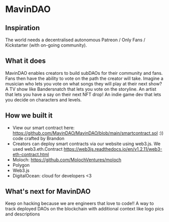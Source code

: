 # MavinDAO

## Inspiration
The world needs a decentralised autonomous Patreon / Only Fans / Kickstarter (with on-going community). 

## What it does
MavinDAO enables creators to build subDAOs for their community and fans. Fans then have the ability to vote on the path the creator will take. Imagine a musician who lets you vote on what songs they will play at their next show? A TV show like Bandersnatch that lets you vote on the storyline. An artist that lets you have a say on their next NFT drop! An indie game dev that lets you decide on characters and levels. 

## How we built it
* View our smart contract here: https://github.com/MavinDAO/MavinDAO/blob/main/smartcontract.sol :)) code crafted by Brandon
* Creators can deploy smart contracts via our website using web3.js. We used web3.eth.Contract https://web3js.readthedocs.io/en/v1.2.11/web3-eth-contract.html 
* Moloch: https://github.com/MolochVentures/moloch 
* Polygon
* Web3.js 
* DigitalOcean: cloud for developers <3 

## What's next for MavinDAO
Keep on hacking because we are engineers that love to code!! 
A way to track deployed DAOs on the blockchain with additional context like logo pics and descriptions

